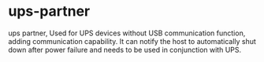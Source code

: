 # ups-partner
ups partner, Used for UPS devices without USB communication function, adding communication capability. It can notify the host to automatically shut down after power failure and needs to be used in conjunction with UPS.
